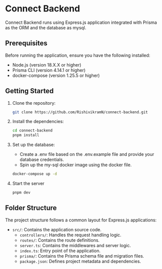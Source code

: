 # Connect Backend

Connect Backend runs using Express.js application integrated with Prisma as the ORM and the database as mysql.

## Prerequisites

Before running the application, ensure you have the following installed:

- Node.js (version 18.X.X or higher)
- Prisma CLI (version 4.14.1 or higher)
- docker-compose (version 1.25.5 or higher)

## Getting Started

1.  Clone the repository:

    ```bash
    git clone https://github.com/RishivikramN/connect-backend.git
    ```

2.  Install the dependencies:

    ```bash
    cd connect-backend
    pnpm install
    ```

3.  Set up the database:

    - Create a .env file based on the .env.example file and provide your database credentials.
    - Spin up the my-sql docker image using the docker file.

    ```bash
    docker-compose up -d
    ```

4.  Start the server

    ```bash
    pnpm dev
    ```

## Folder Structure

The project structure follows a common layout for Express.js applications:

- `src/`: Contains the application source code.
  - `controllers/`: Handles the request handling logic.
  - `routes/`: Contains the route definitions.
  - `server.ts`: Contains the middlewares and server logic.
  - `index.ts`: Entry point of the application.
  - `prisma/`: Contains the Prisma schema file and migration files.
  - `package.json`: Defines project metadata and dependencies.
